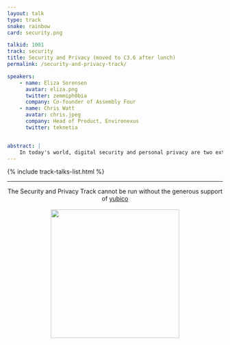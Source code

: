 ```yaml
---
layout: talk
type: track
snake: rainbow
card: security.png

talkid: 1001
track: security
title: Security and Privacy (moved to C3.6 after lunch)
permalink: /security-and-privacy-track/

speakers: 
    - name: Eliza Sorensen
      avatar: eliza.png
      twitter: zemmiph0bia
      company: Co-founder of Assembly Four
    - name: Chris Watt
      avatar: chris.jpeg
      company: Head of Product, Environexus
      twitter: teknetia


abstract: |
    In today's world, digital security and personal privacy are two extremely crucial and valued aspects of our existence. The Security and Privacy track hopes to share knowledge about both of these concepts, both in sharing information about how to ensure security, and detailing ways we can protect our own privacy. 
---
```


{% include track-talks-list.html %}

<hr>
<p align="center">The Security and Privacy Track cannot be run without the generous support of <a href="https://www.yubico.com/">yubico</a><br><br><a href="https://www.yubico.com/"><img src="/static/img/sponsors/yubico.png" style="width: 300px"> </a></p>
